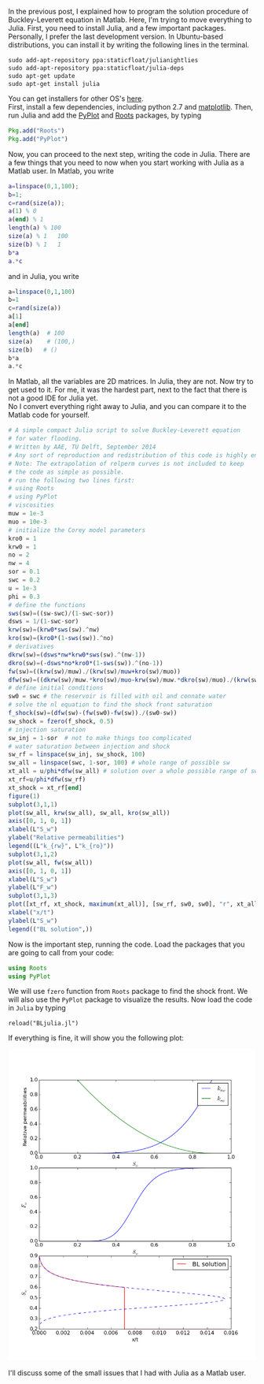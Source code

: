 <!-- 
.. title: Matlab and Julia -- Part II
.. slug: Matlab and Julia -- Part II
.. date: 2014-10-02 21:43:27 UTC+01:00
.. tags: Matlab, Julia
.. category: 
.. link: 
.. description: 
.. type: text
-->

In the previous post, I explained how to program the solution procedure of Buckley-Leverett equation in Matlab. Here, I'm trying to move everything to Julia. First, you need to install Julia, and a few important packages. Personally, I prefer the last development version. In Ubuntu-based distributions, you can install it by writing the following lines in the terminal.

```
sudo add-apt-repository ppa:staticfloat/julianightlies
sudo add-apt-repository ppa:staticfloat/julia-deps
sudo apt-get update
sudo apt-get install julia
```
<!-- TEASER_END -->
You can get installers for other OS's [here](http://julialang.org/downloads/).  
First, install a few dependencies, including python 2.7 and [matplotlib](http://matplotlib.org/).
Then, run Julia and add the [PyPlot](https://github.com/stevengj/PyPlot.jl) and [Roots](https://github.com/JuliaLang/Roots.jl) packages, by typing

```jl
Pkg.add("Roots")
Pkg.add("PyPlot")
```

Now, you can proceed to the next step, writing the code in Julia. There are a few things that you need to now when you start working with Julia as a Matlab user. In Matlab, you write

```matlab
a=linspace(0,1,100);
b=1;
c=rand(size(a));
a(1) % 0
a(end) % 1
length(a) % 100
size(a) % 1   100
size(b) % 1   1
b*a
a.*c
```

and in Julia, you write

```jl
a=linspace(0,1,100)
b=1
c=rand(size(a))
a[1]
a[end]
length(a)  # 100
size(a)    # (100,)
size(b)   # ()
b*a
a.*c
```

In Matlab, all the variables are 2D matrices. In Julia, they are not. Now try to get used to it. For me, it was the hardest part, next to the fact that there is not a good IDE for Julia yet.  
No I convert everything right away to Julia, and you can compare it to the Matlab code for yourself.

```jl
# A simple compact Julia script to solve Buckley-Leverett equation
# for water flooding.
# Written by AAE, TU Delft, September 2014
# Any sort of reproduction and redistribution of this code is highly encouraged.
# Note: The extrapolation of relperm curves is not included to keep
# the code as simple as possible.
# run the following two lines first:
# using Roots
# using PyPlot
# viscosities
muw = 1e-3
muo = 10e-3
# initialize the Corey model parameters
kro0 = 1
krw0 = 1
no = 2
nw = 4
sor = 0.1
swc = 0.2
u = 1e-3
phi = 0.3
# define the functions
sws(sw)=((sw-swc)/(1-swc-sor))
dsws = 1/(1-swc-sor)
krw(sw)=(krw0*sws(sw).^nw)
kro(sw)=(kro0*(1-sws(sw)).^no)
# derivatives
dkrw(sw)=(dsws*nw*krw0*sws(sw).^(nw-1))
dkro(sw)=(-dsws*no*kro0*(1-sws(sw)).^(no-1))
fw(sw)=((krw(sw)/muw)./(krw(sw)/muw+kro(sw)/muo))
dfw(sw)=((dkrw(sw)/muw.*kro(sw)/muo-krw(sw)/muw.*dkro(sw)/muo)./(krw(sw)/muw+kro(sw)/muo).^2)
# define initial conditions
sw0 = swc # the reservoir is filled with oil and connate water
# solve the nl equation to find the shock front saturation
f_shock(sw)=(dfw(sw)-(fw(sw0)-fw(sw))./(sw0-sw))
sw_shock = fzero(f_shock, 0.5)
# injection saturation
sw_inj = 1-sor  # not to make things too complicated
# water saturation between injection and shock
sw_rf = linspace(sw_inj, sw_shock, 100)
sw_all = linspace(swc, 1-sor, 100) # whole range of possible sw
xt_all = u/phi*dfw(sw_all) # solution over a whole possible range of sw
xt_rf=u/phi*dfw(sw_rf)
xt_shock = xt_rf[end]
figure(1)
subplot(3,1,1) 
plot(sw_all, krw(sw_all), sw_all, kro(sw_all)) 
axis([0, 1, 0, 1])
xlabel(L"S_w") 
ylabel("Relative permeabilities") 
legend((L"k_{rw}", L"k_{ro}"))
subplot(3,1,2) 
plot(sw_all, fw(sw_all))
axis([0, 1, 0, 1])
xlabel(L"S_w") 
ylabel(L"F_w")
subplot(3,1,3)
plot([xt_rf, xt_shock, maximum(xt_all)], [sw_rf, sw0, sw0], "r", xt_all, sw_all, "--b")
xlabel("x/t") 
ylabel(L"S_w") 
legend(("BL solution",))
```

Now is the important step, running the code. Load the packages that you are going to call from your code:

```jl
using Roots
using PyPlot
```

We will use `fzero` function from `Roots` package to find the shock front. We will also use the `PyPlot` package to visualize the results. Now load the code in `Julia` by typing

```
reload("BLjulia.jl")
```

If everything is fine, it will show you the following plot:

![BL solution julia](/julia-Buckley-Leverett.png)

I'll discuss some of the small issues that I had with Julia as a Matlab user.
